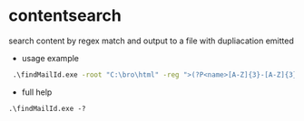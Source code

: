 # contentsearch
search content by regex match and output to a file with dupliacation emitted

- usage example
```cmd
 .\findMailId.exe -root "C:\bro\html" -reg ">(?P<name>[A-Z]{3}-[A-Z]{3}-.*)<\/td>" -out "C:/work/tmp/r2.txt"
 ```
 
 - full help 
 ```cmd
 .\findMailId.exe -?
 ```
